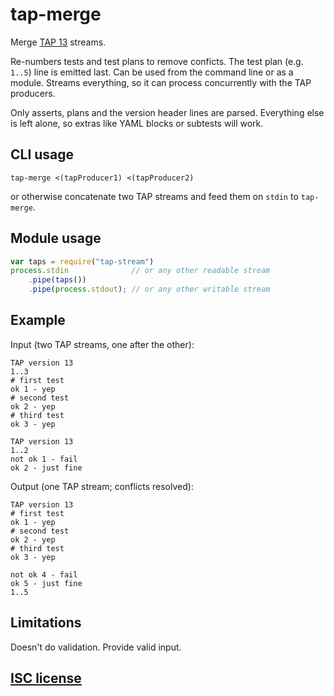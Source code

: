 # tap-merge

Merge [TAP 13][1] streams.

Re-numbers tests and test plans to remove conficts.  The test plan (e.g.
`1..5`) line is emitted last.  Can be used from the command line or as a
module.  Streams everything, so it can process concurrently with the TAP
producers.

Only asserts, plans and the version header lines are parsed.  Everything else
is left alone, so extras like YAML blocks or subtests will work.

## CLI usage

    tap-merge <(tapProducer1) <(tapProducer2)

or otherwise concatenate two TAP streams and feed them on `stdin` to
`tap-merge`.

## Module usage

```js
var taps = require("tap-stream")
process.stdin              // or any other readable stream
    .pipe(taps())
    .pipe(process.stdout); // or any other writable stream
```

## Example

<!-- !test program ./cli.js | head -c -1 -->

Input (two TAP streams, one after the other):

<!-- !test in example -->

```
TAP version 13
1..3
# first test
ok 1 - yep
# second test
ok 2 - yep
# third test
ok 3 - yep

TAP version 13
1..2
not ok 1 - fail
ok 2 - just fine
```

Output (one TAP stream; conflicts resolved):

<!-- !test out example -->

```
TAP version 13
# first test
ok 1 - yep
# second test
ok 2 - yep
# third test
ok 3 - yep

not ok 4 - fail
ok 5 - just fine
1..5
```


## Limitations

Doesn't do validation.  Provide valid input.

## [ISC license][2]

[1]: https://testanything.org/tap-version-13-specification.html
[2]: http://en.wikipedia.org/wiki/ISC_license
